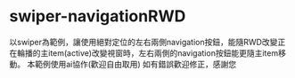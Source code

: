 # swiper-navigationRWD
以swiper為範例，讓使用絕對定位的左右兩側navigation按鈕，能隨RWD改變正在輪播的主item(active)改變視窗時，左右兩側的navigation按鈕能更隨主item移動。
本範例使用ai協作(歡迎自由取用)
如有錯誤歡迎修正，感謝您
